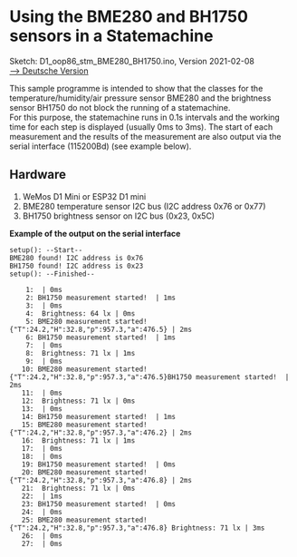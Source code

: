 # Using the BME280 and BH1750 sensors in a Statemachine
Sketch: D1_oop86_stm_BME280_BH1750.ino, Version 2021-02-08   
[--> Deutsche Version](./LIESMICH.md "Deutsche Version")   

This sample programme is intended to show that the classes for the temperature/humidity/air pressure sensor BME280 and the brightness sensor BH1750 do not block the running of a statemachine.   
For this purpose, the statemachine runs in 0.1s intervals and the working time for each step is displayed (usually 0ms to 3ms). The start of each measurement and the results of the measurement are also output via the serial interface (115200Bd) (see example below).

## Hardware
1. WeMos D1 Mini or ESP32 D1 mini
2. BME280 temperature sensor I2C bus (I2C address 0x76 or 0x77)
3. BH1750 brightness sensor on I2C bus (0x23, 0x5C)

**Example of the output on the serial interface**
```
setup(): --Start--
BME280 found! I2C address is 0x76
BH1750 found! I2C address is 0x23
setup(): --Finished--

    1:  | 0ms
    2: BH1750 measurement started!  | 1ms
    3:  | 0ms
    4:  Brightness: 64 lx | 0ms
    5: BME280 measurement started! {"T":24.2,"H":32.8,"p":957.3,"a":476.5} | 2ms
    6: BH1750 measurement started!  | 1ms
    7:  | 0ms
    8:  Brightness: 71 lx | 1ms
    9:  | 0ms
   10: BME280 measurement started! {"T":24.2,"H":32.8,"p":957.3,"a":476.5}BH1750 measurement started!  | 2ms
   11:  | 0ms
   12:  Brightness: 71 lx | 0ms
   13:  | 0ms
   14: BH1750 measurement started!  | 1ms
   15: BME280 measurement started! {"T":24.2,"H":32.8,"p":957.3,"a":476.2} | 2ms
   16:  Brightness: 71 lx | 1ms
   17:  | 0ms
   18:  | 0ms
   19: BH1750 measurement started!  | 0ms
   20: BME280 measurement started! {"T":24.2,"H":32.8,"p":957.3,"a":476.8} | 2ms
   21:  Brightness: 71 lx | 0ms
   22:  | 1ms
   23: BH1750 measurement started!  | 0ms
   24:  | 0ms
   25: BME280 measurement started! {"T":24.2,"H":32.8,"p":957.3,"a":476.8} Brightness: 71 lx | 3ms
   26:  | 0ms
   27:  | 0ms
```
